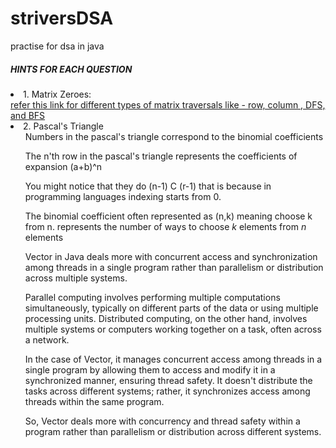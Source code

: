 # striversDSA
practise for dsa in java
<h5>HINTS FOR EACH QUESTION</h5>
<li>1. Matrix Zeroes:
<br>
  <a href="https://www.linkedin.com/pulse/matrix-traversal-methods-divyansh-sareen/"> refer this link for different types of matrix traversals like - row, column , DFS, and BFS</a>
</li>
<li>
  2. Pascal's Triangle
  <ul>Numbers in the pascal's triangle correspond to the binomial coefficients</ul>
  <ul>The n'th row in the pascal's triangle represents the coefficients of expansion (a+b)^n </ul>
  <ul>You might notice that they do (n-1) C (r-1) that is because in programming languages indexing starts from 0.</ul>
  <ul>The binomial coefficient often represented as (n,k) meaning choose k from n. represents the number of ways to choose <i>k</i> elements from <i>n</i> elements</ul>
  <ul>
    <p>Vector in Java deals more with concurrent access and synchronization among threads in a single program rather than parallelism or distribution across multiple systems.

Parallel computing involves performing multiple computations simultaneously, typically on different parts of the data or using multiple processing units. Distributed computing, on the other hand, involves multiple systems or computers working together on a task, often across a network.

In the case of Vector, it manages concurrent access among threads in a single program by allowing them to access and modify it in a synchronized manner, ensuring thread safety. It doesn't distribute the tasks across different systems; rather, it synchronizes access among threads within the same program.

So, Vector deals more with concurrency and thread safety within a program rather than parallelism or distribution across different systems.</p>
</ul>
</li>
